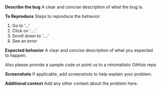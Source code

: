 **Describe the bug**
A clear and concise description of what the bug is.

**To Reproduce**
Steps to reproduce the behavior:
1. Go to '...'
2. Click on '....'
3. Scroll down to '....'
4. See an error

**Expected behavior**
A clear and concise description of what you expected to happen.

Also please provide a sample code or point us to a minimalistic GitHub repo

**Screenshots**
If applicable, add screenshots to help explain your problem.

**Additional context**
Add any other context about the problem here.
